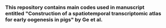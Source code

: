 ### This repository contains main codes used in manuscript entitled "Construction of a spatiotemporal transcriptomic atlas for early oogenesis in pigs" by Ge et al.
